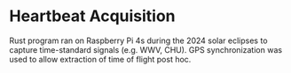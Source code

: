 # Heartbeat Acquisition
Rust program ran on Raspberry Pi 4s during the 2024 solar eclipses to capture time-standard signals (e.g. WWV, CHU). GPS synchronization was used to allow extraction of time of flight post hoc.
